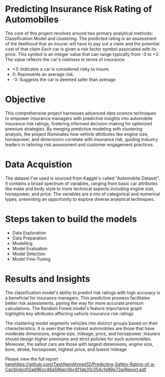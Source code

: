 # Predicting Insurance Risk Rating of Automobiles
The core of this project revolves around two primary analytical methods: Classification Model and clustering. The predicted rating is an assessment of the likelihood that an insurer will have to pay out a claim and the potential cost of that claim
Each car is given a risk factor symbol associated with its price. This symbol is an integer value that can range typically from -3 to +3. The value reflects the car's riskiness in terms of insurance:
* +3: Indicates a car is considered risky to insure.
* 0: Represents an average risk.
* -3: Suggests the car is deemed safer than average

# Objective
This comprehensive project harnesses advanced data science techniques to empower insurance managers with predictive insights into automobile insurance risk ratings, fostering informed decision-making for optimized premium strategies. By merging predictive modeling with clustering analysis, the project illuminates how vehicle attributes like engine size, horsepower, and dimensions correlate with insurance risk, guiding industry leaders in tailoring risk assessment and customer engagement practices.

# Data Acquistion
The dataset I've used is sourced from Kaggle's called "Automobile Dataset". It contains a broad spectrum of variables, ranging from basic car attributes like make and body style to more technical aspects including engine size, horsepower, and price. The variables are a mix of categorical and numerical types, presenting an opportunity to explore diverse analytical techniques.

# Steps taken to build the models
* Data Exploration
* Data Preparation
* Modelling
* Model Evaluation
* Model Selection
* Model Fine-Tuning

# Results and Insights
The classification model's ability to predict risk ratings with high accuracy is a beneficial for insurance managers. This predictive prowess facilitates better risk assessments, paving the way for more accurate premium calculations. The Random Forest model's feature importance graph highlights key attributes affecting vehicle insurance risk ratings

The clustering model segments vehicles into distinct groups based on their characteristics. It is seen that the riskiest automobiles are those that have moderate dimensions, engine size, mileage, price, and horsepower. Insurers should design higher premiums and strict policies for such automobiles. Moreover, the safest cars are those with largest dimensions, engine size, bore, stroke, horsepower, highest price, and lowest mileage

Please view the full report [here](https://github.com/TashfeenAhmed12/Predicting-Safety-Rating-of-a-Car/blob/d12ad96cc46a58bec0bc6f1ab31c354c1e89e73a/Report.pdf)https://github.com/TashfeenAhmed12/Predicting-Safety-Rating-of-a-Car/blob/d12ad96cc46a58bec0bc6f1ab31c354c1e89e73a/Report.pdf
